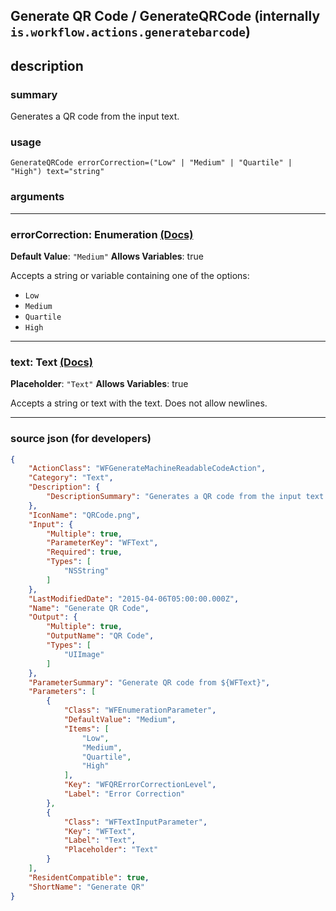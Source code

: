 
## Generate QR Code / GenerateQRCode (internally `is.workflow.actions.generatebarcode`)


## description

### summary

Generates a QR code from the input text.


### usage
```
GenerateQRCode errorCorrection=("Low" | "Medium" | "Quartile" | "High") text="string"
```

### arguments

---

### errorCorrection: Enumeration [(Docs)](https://pfgithub.github.io/shortcutslang/gettingstarted#enum-select-field)
**Default Value**: `"Medium"`
**Allows Variables**: true



Accepts a string 
or variable
containing one of the options:

- `Low`
- `Medium`
- `Quartile`
- `High`

---

### text: Text [(Docs)](https://pfgithub.github.io/shortcutslang/gettingstarted#text-field)
**Placeholder**: `"Text"`
**Allows Variables**: true



Accepts a string 
or text
with the text. Does not allow newlines.

---

### source json (for developers)

```json
{
	"ActionClass": "WFGenerateMachineReadableCodeAction",
	"Category": "Text",
	"Description": {
		"DescriptionSummary": "Generates a QR code from the input text."
	},
	"IconName": "QRCode.png",
	"Input": {
		"Multiple": true,
		"ParameterKey": "WFText",
		"Required": true,
		"Types": [
			"NSString"
		]
	},
	"LastModifiedDate": "2015-04-06T05:00:00.000Z",
	"Name": "Generate QR Code",
	"Output": {
		"Multiple": true,
		"OutputName": "QR Code",
		"Types": [
			"UIImage"
		]
	},
	"ParameterSummary": "Generate QR code from ${WFText}",
	"Parameters": [
		{
			"Class": "WFEnumerationParameter",
			"DefaultValue": "Medium",
			"Items": [
				"Low",
				"Medium",
				"Quartile",
				"High"
			],
			"Key": "WFQRErrorCorrectionLevel",
			"Label": "Error Correction"
		},
		{
			"Class": "WFTextInputParameter",
			"Key": "WFText",
			"Label": "Text",
			"Placeholder": "Text"
		}
	],
	"ResidentCompatible": true,
	"ShortName": "Generate QR"
}
```
